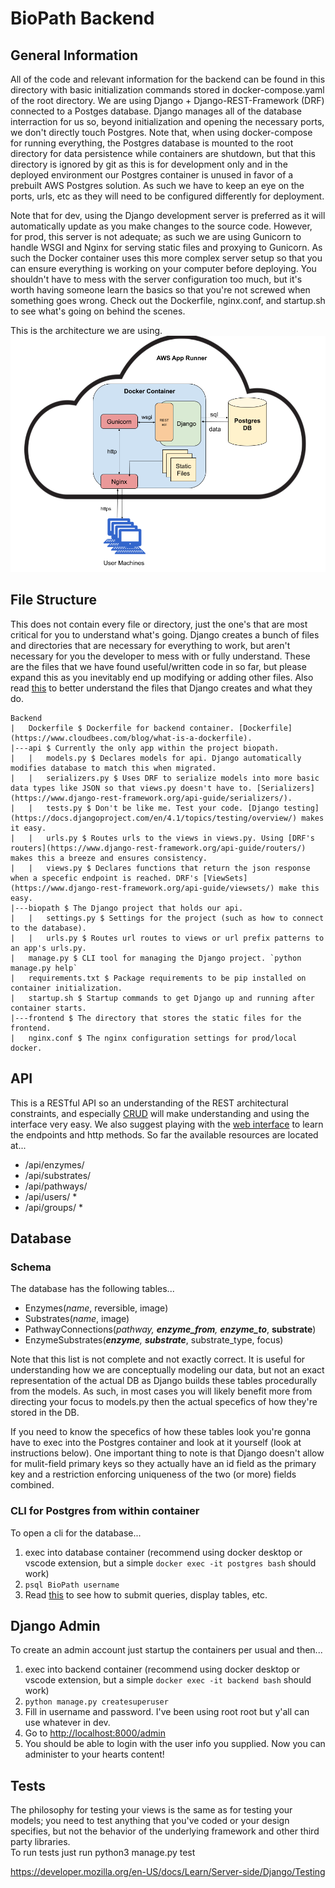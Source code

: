 # BioPath Backend
## General Information
All of the code and relevant information for the backend can be found in this directory with basic initialization commands stored in docker-compose.yaml of the root directory. We are using Django + Django-REST-Framework (DRF) connected to a Postges database. Django manages all of the database interraction for us so, beyond initialization and opening the necessary ports, we don't directly touch Postgres. Note that, when using docker-compose for running everything, the Postgres database is mounted to the root directory for data persistence while containers are shutdown, but that this directory is ignored by git as this is for development only and in the deployed environment our Postgres container is unused in favor of a prebuilt AWS Postgres solution. As such we have to keep an eye on the ports, urls, etc as they will need to be configured differently for deployment.

Note that for dev, using the Django development server is preferred as it will automatically update as you make changes to the source code. However, for prod, this server is not adequate; as such we are using Gunicorn to handle WSGI and Nginx for serving static files and proxying to Gunicorn. As such the Docker container uses this more complex server setup so that you can ensure everything is working on your computer before deploying. You shouldn't have to mess with the server configuration too much, but it's worth having someone learn the basics so that you're not screwed when something goes wrong. Check out the Dockerfile, nginx.conf, and startup.sh to see what's going on behind the scenes.

This is the architecture we are using.  
![Architecture Diagram](../architecture-diagram.png)

## File Structure
This does not contain every file or directory, just the one's that are most critical for you to understand what's going. Django creates a bunch of files and directories that are necessary for everything to work, but aren't necessary for you the developer to mess with or fully understand. These are the files that we have found useful/written code in so far, but please expand this as you inevitably end up modifying or adding other files. Also read [this](https://techvidvan.com/tutorials/django-project-structure-layout/) to better understand the files that Django creates and what they do.

```
Backend
|   Dockerfile $ Dockerfile for backend container. [Dockerfile](https://www.cloudbees.com/blog/what-is-a-dockerfile).  
|---api $ Currently the only app within the project biopath.  
|   |   models.py $ Declares models for api. Django automatically modifies database to match this when migrated.  
|   |   serializers.py $ Uses DRF to serialize models into more basic data types like JSON so that views.py doesn't have to. [Serializers](https://www.django-rest-framework.org/api-guide/serializers/).  
|   |   tests.py $ Don't be like me. Test your code. [Django testing](https://docs.djangoproject.com/en/4.1/topics/testing/overview/) makes it easy.  
|   |   urls.py $ Routes urls to the views in views.py. Using [DRF's routers](https://www.django-rest-framework.org/api-guide/routers/) makes this a breeze and ensures consistency.  
|   |   views.py $ Declares functions that return the json response when a specefic endpoint is reached. DRF's [ViewSets](https://www.django-rest-framework.org/api-guide/viewsets/) make this easy.  
|---biopath $ The Django project that holds our api.  
|   |   settings.py $ Settings for the project (such as how to connect to the database).  
|   |   urls.py $ Routes url routes to views or url prefix patterns to an app's urls.py.  
|   manage.py $ CLI tool for managing the Django project. `python manage.py help`  
|   requirements.txt $ Package requirements to be pip installed on container initialization.  
|   startup.sh $ Startup commands to get Django up and running after container starts.  
|---frontend $ The directory that stores the static files for the frontend.  
|   nginx.conf $ The nginx configuration settings for prod/local docker.  
```

## API
This is a RESTful API so an understanding of the REST architectural constraints, and especially [CRUD](https://www.codecademy.com/article/what-is-crud) will make understanding and using the interface very easy. We also suggest playing with the [web interface](http://localhost:8000/api) to learn the endpoints and http methods.
So far the available resources are located at...
* /api/enzymes/
* /api/substrates/
* /api/pathways/
* /api/users/ *
* /api/groups/ *

## Database
### Schema
The database has the following tables...
* Enzymes(*name*, reversible, image)
* Substrates(*name*, image)
* PathwayConnections(*pathway, **enzyme_from**, **enzyme_to***, **substrate**)
* EnzymeSubstrates(***enzyme**, **substrate***, substrate_type, focus)

Note that this list is not complete and not exactly correct. It is useful for understanding how we are conceptually modeling our data, but not an exact representation of the actual DB as Django builds these tables procedurally from the models. As such, in most cases you will likely benefit more from directing your focus to models.py then the actual specefics of how they're stored in the DB.

If you need to know the specefics of how these tables look you're gonna have to exec into the Postgres container and look at it yourself (look at instructions below). One important thing to note is that Django doesn't allow for mulit-field primary keys so they actually have an id field as the primary key and a restriction enforcing uniqueness of the two (or more) fields combined.

### CLI for Postgres from within container
To open a cli for the database...
1. exec into database container (recommend using docker desktop or vscode extension, but a simple `docker exec -it postgres bash` should work)
1. `psql BioPath username`
1. Read [this](https://tomcam.github.io/postgres/#getting-information-about-databases) to see how to submit queries, display tables, etc.

## Django Admin
To create an admin account just startup the containers per usual and then...
1. exec into backend container (recommend using docker desktop or vscode extension, but a simple `docker exec -it backend bash` should work)
1. `python manage.py createsuperuser`
1. Fill in username and password. I've been using root root but y'all can use whatever in dev.
1. Go to [http://localhost:8000/admin](http://localhost:8000/admin)
1. You should be able to login with the user info you supplied. Now you can administer to your hearts content!

## Tests
The philosophy for testing your views is the same as for testing your
models; you need to test anything that you've coded or your design 
specifies, but not the behavior of the underlying framework and other 
third party libraries.  
To run tests just run python3 manage.py test

https://developer.mozilla.org/en-US/docs/Learn/Server-side/Django/Testing